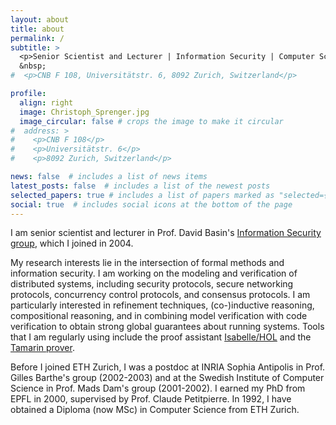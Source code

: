 ```yaml
---
layout: about
title: about
permalink: /
subtitle: >
  <p>Senior Scientist and Lecturer | Information Security | Computer Science | ETH Zurich</p>
  &nbsp;
#  <p>CNB F 108, Universitätstr. 6, 8092 Zurich, Switzerland</p>

profile:
  align: right
  image: Christoph_Sprenger.jpg
  image_circular: false # crops the image to make it circular
#  address: >
#    <p>CNB F 108</p>
#    <p>Universitätstr. 6</p>
#    <p>8092 Zurich, Switzerland</p>

news: false  # includes a list of news items
latest_posts: false  # includes a list of the newest posts
selected_papers: true # includes a list of papers marked as "selected={true}"
social: true  # includes social icons at the bottom of the page
---
```


I am senior scientist and lecturer in Prof. David Basin's [Information Security group](https://www.infsec.ethz.ch), which I joined in 2004. 

My research interests lie in the intersection of formal methods and information security. I am working on the modeling and verification of distributed systems, including security protocols, secure networking protocols, concurrency control protocols, and consensus protocols. I am particularly interested in refinement techniques, (co-)inductive reasoning, compositional reasoning, and in combining model verification with code verification to obtain strong global guarantees about running systems. Tools that I am regularly using include the proof assistant [Isabelle/HOL](https://isabelle.in.tum.de/) and the [Tamarin prover](https://tamarin-prover.github.io/). 

Before I joined ETH Zurich, I was a postdoc at INRIA Sophia Antipolis in Prof. Gilles Barthe's group (2002-2003) and at the Swedish Institute of Computer Science in Prof. Mads Dam's group (2001-2002). I earned my PhD from EPFL in 2000, supervised by Prof. Claude Petitpierre. In 1992, I have obtained a Diploma (now MSc) in Computer Science from ETH Zurich. 

&nbsp;
